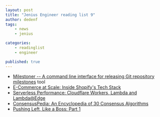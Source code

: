 ```yaml
---
layout: post
title: "Jenius Engineer reading list 9"
author: dedenf
tags:
    - news
    - jenius

categories:
    - readinglist
    - engineer

published: true
---
```


- [Milestoner -- A command line interface for releasing Git repository milestones](https://github.com/bkuhlmann/milestoner) <span class="label">tool</span>
- [E-Commerce at Scale: Inside Shopify's Tech Stack](https://stackshare.io/shopify/e-commerce-at-scale-inside-shopifys-tech-stack)
- [Serverless Performance: Cloudflare Workers, Lambda and Lambda@Edge](https://blog.cloudflare.com/serverless-performance-comparison-workers-lambda/)
- [ConsensusPedia: An Encyclopedia of 30 Consensus Algorithms](https://hackernoon.com/consensuspedia-an-encyclopedia-of-29-consensus-algorithms-e9c4b4b7d08f)
- [Pushing Left, Like a Boss: Part 1](https://code.likeagirl.io/pushing-left-like-a-boss-part-1-80f1f007da95?WT.mc_id=docs-blog-tajanca&WT.mc_id=shehackspurple-blog-tajanca)